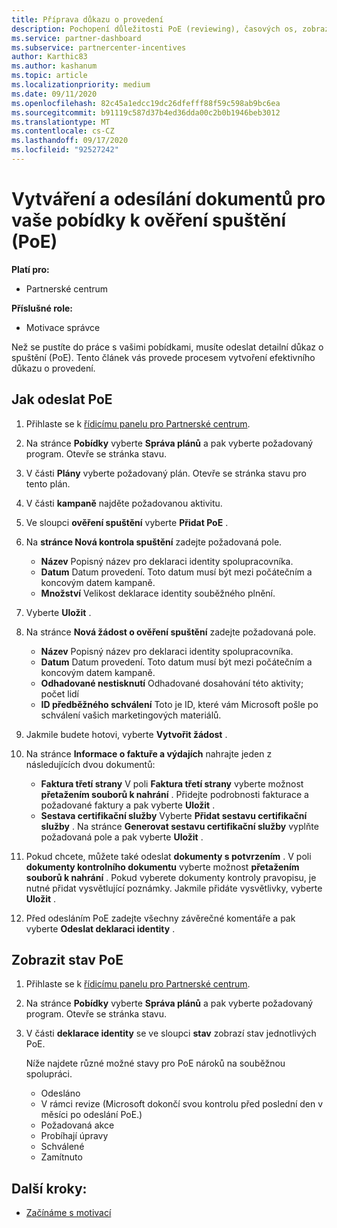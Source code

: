 ```yaml
---
title: Příprava důkazu o provedení
description: Pochopení důležitosti PoE (reviewing), časových os, zobrazení stavu a pokynů pro odesílání
ms.service: partner-dashboard
ms.subservice: partnercenter-incentives
author: Karthic83
ms.author: kashanum
ms.topic: article
ms.localizationpriority: medium
ms.date: 09/11/2020
ms.openlocfilehash: 82c45a1edcc19dc26dfefff88f59c598ab9bc6ea
ms.sourcegitcommit: b91119c587d37b4ed36dda00c2b0b1946beb3012
ms.translationtype: MT
ms.contentlocale: cs-CZ
ms.lasthandoff: 09/17/2020
ms.locfileid: "92527242"
---
```

# <a name="create-and-submit-documents-for-your-incentives-proof-of-execution-poe"></a>Vytváření a odesílání dokumentů pro vaše pobídky k ověření spuštění (PoE)

**Platí pro:**

- Partnerské centrum

**Příslušné role:**

- Motivace správce

Než se pustíte do práce s vašimi pobídkami, musíte odeslat detailní důkaz o spuštění (PoE). Tento článek vás provede procesem vytvoření efektivního důkazu o provedení.

## <a name="how-to-submit-a-poe"></a>Jak odeslat PoE

1. Přihlaste se k [řídicímu panelu pro Partnerské centrum](https://partner.microsoft.com/dashboard/).

2. Na stránce **Pobídky** vyberte **Správa plánů** a pak vyberte požadovaný program. Otevře se stránka stavu.

3. V části **Plány** vyberte požadovaný plán. Otevře se stránka stavu pro tento plán.

4. V části **kampaně** najděte požadovanou aktivitu.

5. Ve sloupci **ověření spuštění** vyberte **Přidat PoE** .

6. Na **stránce Nová kontrola spuštění** zadejte požadovaná pole.

   - **Název**  Popisný název pro deklaraci identity spolupracovníka.
   - **Datum**  Datum provedení. Toto datum musí být mezi počátečním a koncovým datem kampaně.
   - **Množství**  Velikost deklarace identity souběžného plnění.

7. Vyberte **Uložit** .

8. Na stránce **Nová žádost o ověření spuštění** zadejte požadovaná pole.

   - **Název**  Popisný název pro deklaraci identity spolupracovníka.
   - **Datum**  Datum provedení. Toto datum musí být mezi počátečním a koncovým datem kampaně.
   - **Odhadované nestisknutí**   Odhadované dosahování této aktivity; počet lidí
   - **ID předběžného schválení**   Toto je ID, které vám Microsoft pošle po schválení vašich marketingových materiálů.

9. Jakmile budete hotovi, vyberte **Vytvořit žádost** .

10. Na stránce **Informace o faktuře a výdajích** nahrajte jeden z následujících dvou dokumentů:
    - **Faktura třetí strany**  V poli **Faktura třetí strany** vyberte možnost **přetažením souborů k nahrání** . Přidejte podrobnosti fakturace a požadované faktury a pak vyberte **Uložit** .
    - **Sestava certifikační služby**  Vyberte **Přidat sestavu certifikační služby** . Na stránce **Generovat sestavu certifikační služby** vyplňte požadovaná pole a pak vyberte **Uložit** .

11. Pokud chcete, můžete také odeslat **dokumenty s potvrzením** . V poli **dokumenty kontrolního dokumentu** vyberte možnost **přetažením souborů k nahrání** . Pokud vyberete dokumenty kontroly pravopisu, je nutné přidat vysvětlující poznámky. Jakmile přidáte vysvětlivky, vyberte **Uložit** .

12. Před odesláním PoE zadejte všechny závěrečné komentáře a pak vyberte **Odeslat deklaraci identity** .

## <a name="view-the-status-of-a-poe"></a>Zobrazit stav PoE

1. Přihlaste se k [řídicímu panelu pro Partnerské centrum](https://partner.microsoft.com/dashboard/).

2. Na stránce **Pobídky** vyberte **Správa plánů** a pak vyberte požadovaný program. Otevře se stránka stavu.

3. V části **deklarace identity** se ve sloupci **stav** zobrazí stav jednotlivých PoE.

   Níže najdete různé možné stavy pro PoE nároků na souběžnou spolupráci.

   - Odesláno
   - V rámci revize (Microsoft dokončí svou kontrolu před poslední den v měsíci po odeslání PoE.)
   - Požadovaná akce
   - Probíhají úpravy
   - Schválené
   - Zamítnuto

## <a name="next-steps"></a>Další kroky:

- [Začínáme s motivací](incentives-get-started-intro.md)